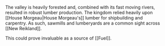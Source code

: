 The valley is heavily forested and, combined with its fast moving rivers, resulted in robust lumber production. The kingdom relied heavily upon [[House Morgeau|House Morgeau's]] lumber for shipbuilding and carpentry. As such, sawmills and lumberyards are a common sight across [[New Reikland]].

This could prove invaluable as a source of [[Fuel]].